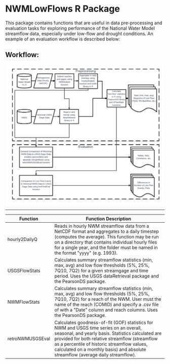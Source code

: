 # NWMLowFlows R Package

This package contains functions that are useful in data pre-processing and evaluation tasks for exploring performance of the National Water Model streamflow data, especially under low-flow and drought conditions. An example of an evaluation workflow is described below:

## Workflow:
![alt text](https://github.com/cahhansen/NWMLowFlows/blob/master/NWMLowFlows%20R%20Package%20WorkFlow.png "Workflow diagram")

***

Function | Function Description
-------- | --------------------
hourly2DailyQ | Reads in hourly NWM streamflow data from a NetCDF format and aggregates to a daily timestep (computes the average). This function may be run on a directory that contains individual hourly files for a single year, and the folder must be named in the format "yyyy" (e.g. 1993).
USGSFlowStats | Calculates summary streamflow statistics (min, max, avg) and low flow thresholds (5%, 25%, 7Q10, 7Q2) for a given streamgage and time period. Uses the USGS dataRetrieval package and the PearsonDS package.
NWMFlowStats | Calculates summary streamflow statistics (min, max, avg) and low flow thresholds (5%, 25%, 7Q10, 7Q2) for a reach of the NWM. User must the name of the reach (COMID) and specify a .csv file of with a "Date" column and reach columns. Uses the PearsonDS package.
retroNWMUSGSEval | Calculates goodness-of-fit (GOF) statistics for NWM and USGS time series on an overall, seasonal, and yearly basis. Statistics calculated are provided for both relative streamflow (streamflow as a percentile of historic streamflow values, calculated on a monthly basis) and absolute streamflow (average daily streamflow).
